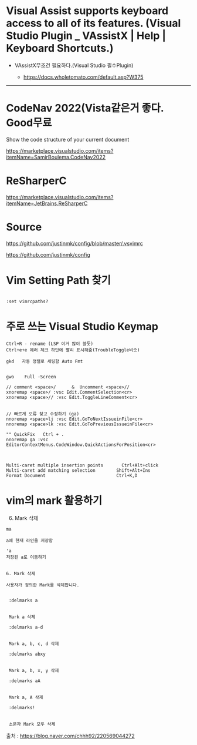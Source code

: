 # Visual Assist supports keyboard access to all of its features. (Visual Studio Plugin _ VAssistX | Help | Keyboard Shortcuts.)

- VAssistX무조건 필요하다.(Visual Studio 필수Plugin)

  - https://docs.wholetomato.com/default.asp?W375

<hr>

# CodeNav 2022(Vista같은거 좋다. Good무료

Show the code structure of your current document

https://marketplace.visualstudio.com/items?itemName=SamirBoulema.CodeNav2022

# ReSharperC

https://marketplace.visualstudio.com/items?itemName=JetBrains.ReSharperC

# Source

https://github.com/justinmk/config/blob/master/.vsvimrc


https://github.com/justinmk/config

# Vim Setting Path 찾기

```

:set vimrcpaths?

```

# 주로 쓰는 Visual Studio Keymap

```
Ctrl+R - rename (LSP 이거 많이 쓸듯)
Ctrl+e+e 에러 체크 하단에 빨리 표시해줌(TroubleToggle비슷)

gkd   자동 정렬로 세팅함 Auto Fmt


gwo    Full -Screen

// comment <space>/      &  Uncomment <space>//
xnoremap <space>/ :vsc Edit.CommentSelection<cr>
xnoremap <space>// :vsc Edit.ToggleLineComment<cr>


// 빠르게 오류 찾고 수정하기 (ga)
nnoremap <space>lj :vsc Edit.GoToNextIssueinFile<cr>
nnoremap <space>lk :vsc Edit.GoToPreviousIssueinFile<cr>

"" QuickFix   Ctrl + .
nnoremap ga :vsc EditorContextMenus.CodeWindow.QuickActionsForPosition<cr>


```


```

Multi-caret multiple insertion points	    Ctrl+Alt+click
Multi-caret add matching selection	      Shift+Alt+Ins
Format Document	                          Ctrl+K,D  

```


# vim의 mark 활용하기

6. Mark 삭제

```
ma

a에 현재 라인을 저장함

'a
저장된 a로 이동하기


6. Mark 삭제

사용자가 정의한 Mark를 삭제합니다.


 :delmarks a
	

 Mark a 삭제

 :delmarks a-d
	

 Mark a, b, c, d 삭제

 :delmarks abxy
	

 Mark a, b, x, y 삭제

 :delmarks aA
	

 Mark a, A 삭제 

 :delmarks!
	

 소문자 Mark 모두 삭제
```

출처 : https://blog.naver.com/chhh92/220569044272
